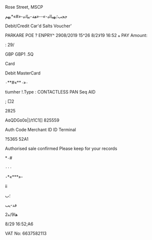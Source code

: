 Rose Street,
MSCP

ججب؛يهياا*ه-»--«هة-ييااه-«#*»*يهم

Debit/Credit  Car'd  Salts
Voucher'

PARKARE  POE  ?
ENPRY^  2908/2019  15^26
8/2ه
16:52 19لا
PAY
Amount:

:  29/

GBP  GBP1 .5Q

Card

Debit  MasterCard

٠«*٠***»#**٠

tiumher
!.Type  :  CONTACTLESS
PAN  Seq
AID

;  □2

2825

A٥QDG٥0٥|]/t1C1[]
825559

Auth  Code
Merchant  ID
ID
Terminal

?5365
52Α1

Authorised  sale  confirmed
Please  keep  for  your
records

*٠#

٠٠٠

**٠***«***»-

ii

 ؛ب

 فد-يب

2ها9/ه

8/29  16:52;Α6

VAT  No:  6637582113

